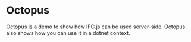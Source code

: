 # Octopus
Octopus is a demo to show how IFC.js can be used server-side. Octopus also shows how you can use it in a dotnet context. 
